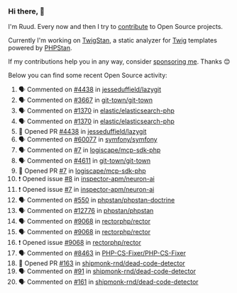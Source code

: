 ### Hi there, 👋

I'm Ruud. Every now and then I try to [contribute](https://github.com/pulls?q=+is%3Apr+author%3Aruudk+archived%3Afalse+is%3Apublic+) to Open Source projects.

Currently I'm working on [TwigStan](https://github.com/twigstan), a static analyzer for [Twig](https://twig.symfony.com/) templates powered by [PHPStan](https://phpstan.org/).

If my contributions help you in any way, consider [sponsoring me](https://github.com/sponsors/ruudk). Thanks 😊

Below you can find some recent Open Source activity:

<!--START_SECTION:activity-->
1. 🗣 Commented on [#4438](https://github.com/jesseduffield/lazygit/pull/4438#issuecomment-2773078707) in [jesseduffield/lazygit](https://github.com/jesseduffield/lazygit)
2. 🗣 Commented on [#3667](https://github.com/git-town/git-town/issues/3667#issuecomment-2772455831) in [git-town/git-town](https://github.com/git-town/git-town)
3. 🗣 Commented on [#1370](https://github.com/elastic/elasticsearch-php/issues/1370#issuecomment-2771851308) in [elastic/elasticsearch-php](https://github.com/elastic/elasticsearch-php)
4. 🗣 Commented on [#1370](https://github.com/elastic/elasticsearch-php/issues/1370#issuecomment-2771848079) in [elastic/elasticsearch-php](https://github.com/elastic/elasticsearch-php)
5. 💪 Opened PR [#4438](https://github.com/jesseduffield/lazygit/pull/4438) in [jesseduffield/lazygit](https://github.com/jesseduffield/lazygit)
6. 🗣 Commented on [#60077](https://github.com/symfony/symfony/issues/60077#issuecomment-2765987701) in [symfony/symfony](https://github.com/symfony/symfony)
7. 🗣 Commented on [#7](https://github.com/logiscape/mcp-sdk-php/pull/7#issuecomment-2764520016) in [logiscape/mcp-sdk-php](https://github.com/logiscape/mcp-sdk-php)
8. 🗣 Commented on [#4611](https://github.com/git-town/git-town/pull/4611#issuecomment-2759363099) in [git-town/git-town](https://github.com/git-town/git-town)
9. 💪 Opened PR [#7](https://github.com/logiscape/mcp-sdk-php/pull/7) in [logiscape/mcp-sdk-php](https://github.com/logiscape/mcp-sdk-php)
10. ❗ Opened issue [#8](https://github.com/inspector-apm/neuron-ai/issues/8) in [inspector-apm/neuron-ai](https://github.com/inspector-apm/neuron-ai)
11. ❗ Opened issue [#7](https://github.com/inspector-apm/neuron-ai/issues/7) in [inspector-apm/neuron-ai](https://github.com/inspector-apm/neuron-ai)
12. 🗣 Commented on [#550](https://github.com/phpstan/phpstan-doctrine/issues/550#issuecomment-2747321136) in [phpstan/phpstan-doctrine](https://github.com/phpstan/phpstan-doctrine)
13. 🗣 Commented on [#12776](https://github.com/phpstan/phpstan/issues/12776#issuecomment-2747187086) in [phpstan/phpstan](https://github.com/phpstan/phpstan)
14. 🗣 Commented on [#9068](https://github.com/rectorphp/rector/issues/9068#issuecomment-2740799206) in [rectorphp/rector](https://github.com/rectorphp/rector)
15. 🗣 Commented on [#9068](https://github.com/rectorphp/rector/issues/9068#issuecomment-2740319939) in [rectorphp/rector](https://github.com/rectorphp/rector)
16. ❗ Opened issue [#9068](https://github.com/rectorphp/rector/issues/9068) in [rectorphp/rector](https://github.com/rectorphp/rector)
17. 🗣 Commented on [#8463](https://github.com/PHP-CS-Fixer/PHP-CS-Fixer/pull/8463#issuecomment-2724196853) in [PHP-CS-Fixer/PHP-CS-Fixer](https://github.com/PHP-CS-Fixer/PHP-CS-Fixer)
18. 💪 Opened PR [#163](https://github.com/shipmonk-rnd/dead-code-detector/pull/163) in [shipmonk-rnd/dead-code-detector](https://github.com/shipmonk-rnd/dead-code-detector)
19. 🗣 Commented on [#91](https://github.com/shipmonk-rnd/dead-code-detector/issues/91#issuecomment-2710423224) in [shipmonk-rnd/dead-code-detector](https://github.com/shipmonk-rnd/dead-code-detector)
20. 🗣 Commented on [#161](https://github.com/shipmonk-rnd/dead-code-detector/pull/161#issuecomment-2710333849) in [shipmonk-rnd/dead-code-detector](https://github.com/shipmonk-rnd/dead-code-detector)
<!--END_SECTION:activity-->
